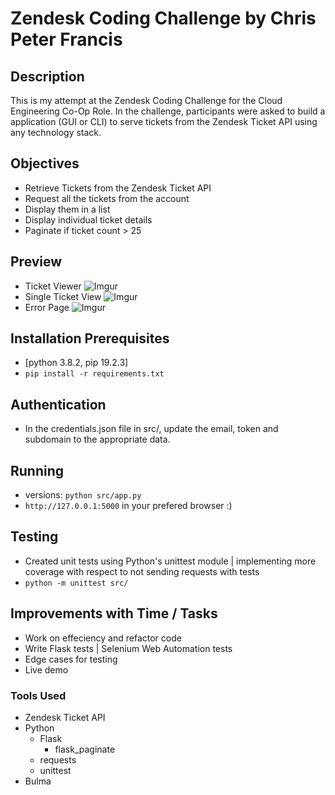 # Zendesk Coding Challenge by Chris Peter Francis

## Description
This is my attempt at the Zendesk Coding Challenge for the Cloud Engineering Co-Op Role. In the challenge, participants were asked to build a application (GUI or CLI) to serve tickets from the Zendesk Ticket API using any technology stack. 

## Objectives
- Retrieve Tickets from the Zendesk Ticket API
- Request all the tickets from the account
- Display them in a list 
- Display individual ticket details
- Paginate if ticket count > 25

## Preview 
- Ticket Viewer
![Imgur](https://i.imgur.com/JoIgcXk.png)
- Single Ticket View
![Imgur](https://i.imgur.com/Vk2NZkI.png)
- Error Page
![Imgur](https://i.imgur.com/bBUPcdN.png)

## Installation Prerequisites
- [python 3.8.2, pip 19.2.3]
- `pip install -r requirements.txt`

## Authentication
- In the credentials.json file in src/, update the email, token and subdomain to the appropriate data.

## Running 
- versions: `python src/app.py`
- `http://127.0.0.1:5000` in your prefered browser :)

## Testing
- Created unit tests using Python's unittest module | implementing more coverage with respect to not sending requests with tests
- `python -m unittest src/`

## Improvements with Time / Tasks
- Work on effeciency and refactor code
- Write Flask tests | Selenium Web Automation tests
- Edge cases for testing
- Live demo

### Tools Used
- Zendesk Ticket API
- Python
    - Flask
        - flask_paginate
    - requests
    - unittest
- Bulma
  
